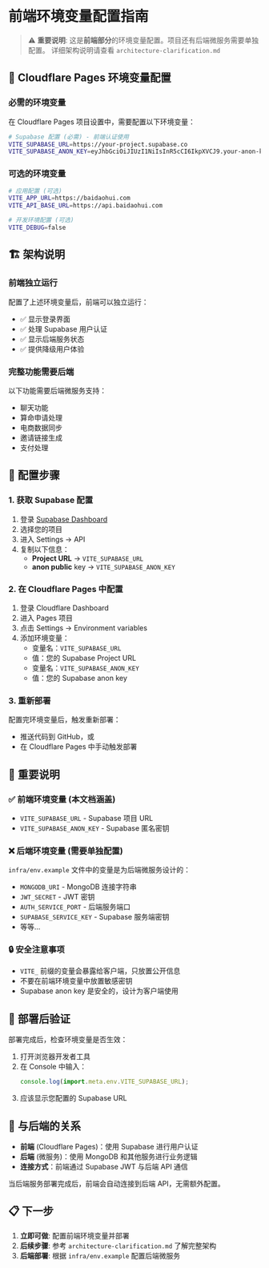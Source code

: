 # 前端环境变量配置指南

> ⚠️ **重要说明**: 这是**前端部分**的环境变量配置。项目还有后端微服务需要单独配置。
> 详细架构说明请查看 `architecture-clarification.md`

## 🎯 Cloudflare Pages 环境变量配置

### 必需的环境变量
在 Cloudflare Pages 项目设置中，需要配置以下环境变量：

```bash
# Supabase 配置 (必需) - 前端认证使用
VITE_SUPABASE_URL=https://your-project.supabase.co
VITE_SUPABASE_ANON_KEY=eyJhbGciOiJIUzI1NiIsInR5cCI6IkpXVCJ9.your-anon-key
```

### 可选的环境变量
```bash
# 应用配置 (可选)
VITE_APP_URL=https://baidaohui.com
VITE_API_BASE_URL=https://api.baidaohui.com

# 开发环境配置 (可选)
VITE_DEBUG=false
```

## 🏗️ 架构说明

### 前端独立运行
配置了上述环境变量后，前端可以独立运行：
- ✅ 显示登录界面
- ✅ 处理 Supabase 用户认证
- ✅ 显示后端服务状态
- ✅ 提供降级用户体验

### 完整功能需要后端
以下功能需要后端微服务支持：
- 聊天功能
- 算命申请处理
- 电商数据同步
- 邀请链接生成
- 支付处理

## 🔧 配置步骤

### 1. 获取 Supabase 配置
1. 登录 [Supabase Dashboard](https://supabase.com/dashboard)
2. 选择您的项目
3. 进入 Settings → API
4. 复制以下信息：
   - **Project URL** → `VITE_SUPABASE_URL`
   - **anon public** key → `VITE_SUPABASE_ANON_KEY`

### 2. 在 Cloudflare Pages 中配置
1. 登录 Cloudflare Dashboard
2. 进入 Pages 项目
3. 点击 Settings → Environment variables
4. 添加环境变量：
   - 变量名：`VITE_SUPABASE_URL`
   - 值：您的 Supabase Project URL
   - 变量名：`VITE_SUPABASE_ANON_KEY`
   - 值：您的 Supabase anon key

### 3. 重新部署
配置完环境变量后，触发重新部署：
- 推送代码到 GitHub，或
- 在 Cloudflare Pages 中手动触发部署

## 📝 重要说明

### ✅ 前端环境变量 (本文档涵盖)
- `VITE_SUPABASE_URL` - Supabase 项目 URL
- `VITE_SUPABASE_ANON_KEY` - Supabase 匿名密钥

### ❌ 后端环境变量 (需要单独配置)
`infra/env.example` 文件中的变量是为后端微服务设计的：
- `MONGODB_URI` - MongoDB 连接字符串
- `JWT_SECRET` - JWT 密钥
- `AUTH_SERVICE_PORT` - 后端服务端口
- `SUPABASE_SERVICE_KEY` - Supabase 服务端密钥
- 等等...

### 🔒 安全注意事项
- `VITE_` 前缀的变量会暴露给客户端，只放置公开信息
- 不要在前端环境变量中放置敏感密钥
- Supabase anon key 是安全的，设计为客户端使用

## 🚀 部署后验证

部署完成后，检查环境变量是否生效：
1. 打开浏览器开发者工具
2. 在 Console 中输入：
   ```javascript
   console.log(import.meta.env.VITE_SUPABASE_URL);
   ```
3. 应该显示您配置的 Supabase URL

## 🔄 与后端的关系

- **前端** (Cloudflare Pages)：使用 Supabase 进行用户认证
- **后端** (微服务)：使用 MongoDB 和其他服务进行业务逻辑
- **连接方式**：前端通过 Supabase JWT 与后端 API 通信

当后端服务部署完成后，前端会自动连接到后端 API，无需额外配置。

## 📋 下一步

1. **立即可做**: 配置前端环境变量并部署
2. **后续步骤**: 参考 `architecture-clarification.md` 了解完整架构
3. **后端部署**: 根据 `infra/env.example` 配置后端微服务 